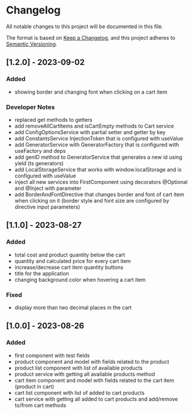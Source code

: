 # Changelog

All notable changes to this project will be documented in this file.

The format is based on [Keep a Changelog](https://keepachangelog.com/en/1.0.0/),
and this project adheres to [Semantic Versioning](https://semver.org/spec/v2.0.0.html).

## [1.2.0] - 2023-09-02

### Added

- showing border and changing font when clicking on a cart item

### Developer Notes

- replaced get methods to getters
- add removeAllCartItems and isCartEmpty methods to Cart service
- add ConfigOptionsService with partial setter and getter by key
- add ConstantsService InjectionToken that is configured with useValue
- add GeneratorService with GeneratorFactory that is configured with useFactory and deps
- add genID method to GeneratorService that generates a new id using yield (ts generators)
- add LocalStorageService that works with window.localStorage and is configured with useValue
- inject all new services into FirstComponent using decorators @Optional and @Inject with parameter
- add BorderAndFontDirective that changes border and font of cart item when clicking on it (border style and font size are configured by directive input parameters)

## [1.1.0] - 2023-08-27

### Added

- total cost and product quantity below the cart
- quantity and calculated price for every cart item
- increase/decrease cart item quantity buttons
- title for the application
- changing background color when hovering a cart item

### Fixed

- display more than two decimal places in the cart

## [1.0.0] - 2023-08-26

### Added

- first component with test fields
- product component and model with fields related to the product
- product list component with list of available products
- product service with getting all available products method
- cart item component and model with fields related to the cart item (product in cart)
- cart list component with list of added to cart products
- cart service with getting all added to cart products and add/remove to/from cart methods